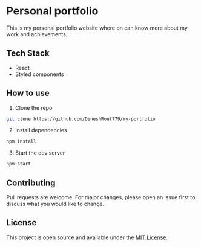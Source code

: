 
# Personal portfolio
This is my personal portfolio website where on can know more about my work and achievements.

## Tech Stack
- React
- Styled components

## How to use
1. Clone the repo
``` bash
git clone https://github.com/DineshRout779/my-portfolio
```

2. Install dependencies
``` bash
npm install
```

3. Start the dev server
``` bash
npm start
```

## Contributing
Pull requests are welcome. For major changes, please open an issue first to discuss what you would like to change.

## License
This project is open source and available under the [MIT License](LICENSE).

  
